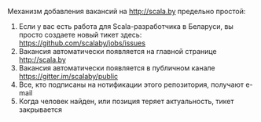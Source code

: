 Механизм добавления вакансий на http://scala.by предельно простой:

1. Если у вас есть работа для Scala-разработчика в Беларуси, вы просто создаете новый тикет здесь: https://github.com/scalaby/jobs/issues
2. Вакансия автоматически появляется на главной странице http://scala.by
3. Вакансия автоматически появляется в публичном канале https://gitter.im/scalaby/public
4. Все, кто подписаны на нотификации этого репозитория, получают e-mail
5. Когда человек найден, или позиция теряет актуальность, тикет закрывается
